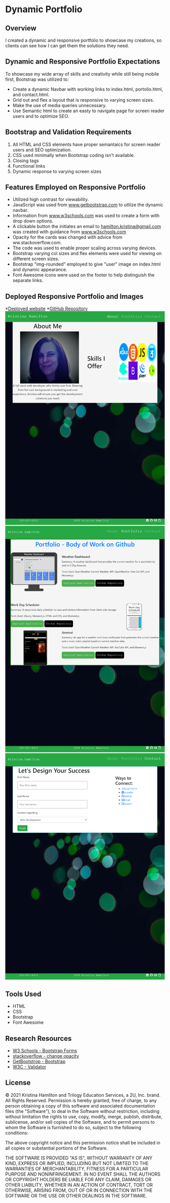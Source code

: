 # Dynamic Portfolio

## Overview

I created a dynamic and responsive portfolio to showcase my creations, so clients can see how I can get them the
solutions they need.

## Dynamic and Responsive Portfolio Expectations

To showcase my wide array of skills and creativity while still being mobile first, Bootstrap was utilized to:

- Create a dynamic Navbar with working links to index.html, portolio.html, and contact.html.
- Grid out and flex a layout that is responsive to varying screen sizes.
- Make the use of media queries unnecessary.
- Use Semantic html to create an easty to navigate page for screen reader users and to optimize SEO.

## Bootstrap and Validation Requirements

1. All HTML and CSS elements have proper semantaics for screen reader users and SEO optimization.
2. CSS used minimally when Bootstrap coding isn't available.
3. Closing tags
4. Functional links
5. Dynamic response to varying screen sizes

## Features Employed on Responsive Portfolio

- Utilized high contrast for viewability.
- JavaScript was used from www.getbootstrap.com to utlilze the dynamic navbar.
- Information from www.w3schools.com was used to create a form with drop down options.
- A clickable button the initiates an email to hamilton.kristina@gmail.com was created with guidance from
  www.w3schools.com
- Opacity for the cards was changed with advice from ww.stackoverflow.com.
- The <meta name="viewport" content="width=device-width, initial-scale=1, shrink-to-fit=no"> code was used to enable
  proper scaling across varying devices.
- Bootstrap varying col sizes and flex elements were used for viewing on different screen sizes.
- Bootstrap "img-rounded" employed to give "user" image on index.html and dynamic appearance.
- Font Awesome icons were used on the footer to help distinguish the separate links.

## Deployed Responsive Portfolio and Images

\*[Deployed website](https://kay0s.github.io/Dynamic-Portfolio/) \*[GitHub Repository](https://github.com/Kay0s/Dynamic-Portfolio)
![Screenshot of Index.html](./assets/images/index.png) ![Screenshot of Portfolio.html](./assets/images/portfolio.png)
![Screenshot of Contact.html](./assets/images/contact.png)

## Tools Used

- HTML
- CSS
- Bootstrap
- Font Awesome

## Research Resources

- [W3 Schools - Bootstrap Forms](https://developer.mozilla.org/en-US/docs/Learn/Accessibility)
- [stackoverflow - change opacity](https://stackoverflow.com/questions/42430987/how-to-change-the-opacity-of-a-card-block-in-bootstrap-4)
- [GetBootstrop - Bootstrap](https://getbootstrap.com/)
- [W3C - Validator](https://validator.w3.org/)

## License

© 2021 Kristina Hamilton and Trilogy Education Services, a 2U, Inc. brand. All Rights Reserved. Permission is hereby
granted, free of charge, to any person obtaining a copy of this software and associated documentation files (the
"Software"), to deal in the Software without restriction, including without limitation the rights to use, copy, modify,
merge, publish, distribute, sublicense, and/or sell copies of the Software, and to permit persons to whom the Software
is furnished to do so, subject to the following conditions:

The above copyright notice and this permission notice shall be included in all copies or substantial portions of the
Software.

THE SOFTWARE IS PROVIDED "AS IS", WITHOUT WARRANTY OF ANY KIND, EXPRESS OR IMPLIED, INCLUDING BUT NOT LIMITED TO THE
WARRANTIES OF MERCHANTABILITY, FITNESS FOR A PARTICULAR PURPOSE AND NONINFRINGEMENT. IN NO EVENT SHALL THE AUTHORS OR
COPYRIGHT HOLDERS BE LIABLE FOR ANY CLAIM, DAMAGES OR OTHER LIABILITY, WHETHER IN AN ACTION OF CONTRACT, TORT OR
OTHERWISE, ARISING FROM, OUT OF OR IN CONNECTION WITH THE SOFTWARE OR THE USE OR OTHER DEALINGS IN THE SOFTWARE.
